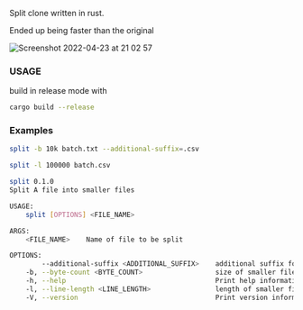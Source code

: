 Split clone written in rust.

Ended up being faster than the original

![Screenshot 2022-04-23 at 21 02 57](https://user-images.githubusercontent.com/24932953/164944411-243d901e-9c35-4aba-a4b4-0d055f641a28.png)


### USAGE 
build in release mode with 
```bash
cargo build --release
```

### Examples
```bash
split -b 10k batch.txt --additional-suffix=.csv

split -l 100000 batch.csv
```
```bash
split 0.1.0
Split A file into smaller files

USAGE:
    split [OPTIONS] <FILE_NAME>

ARGS:
    <FILE_NAME>    Name of file to be split

OPTIONS:
        --additional-suffix <ADDITIONAL_SUFFIX>    additional suffix for files [default: ]
    -b, --byte-count <BYTE_COUNT>                  size of smaller files
    -h, --help                                     Print help information
    -l, --line-length <LINE_LENGTH>                length of smaller files
    -V, --version                                  Print version information
```
